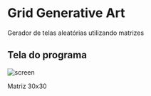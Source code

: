 # Grid Generative Art

Gerador de telas aleatórias utilizando matrizes

## Tela do programa

![screen](https://user-images.githubusercontent.com/30506992/172220428-9e3a8aa8-5414-4ed5-83a9-3047d3cf1596.png)

Matriz 30x30
